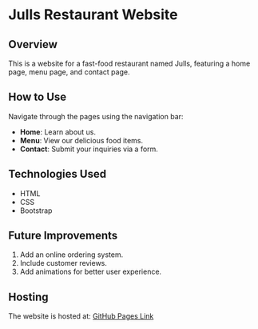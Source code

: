  # Julls Restaurant Website

## Overview
This is a website for a fast-food restaurant named Julls, featuring a home page, menu page, and contact page.

## How to Use
Navigate through the pages using the navigation bar:
- **Home**: Learn about us.
- **Menu**: View our delicious food items.
- **Contact**: Submit your inquiries via a form.

## Technologies Used
- HTML
- CSS
- Bootstrap

## Future Improvements
1. Add an online ordering system.
2. Include customer reviews.
3. Add animations for better user experience.

## Hosting
The website is hosted at: [GitHub Pages Link](https://yourusername.github.io/JullsRestaurant/)
